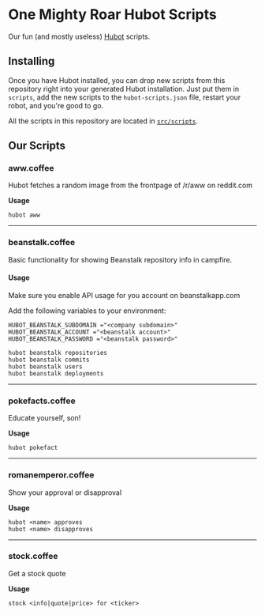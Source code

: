 # One Mighty Roar Hubot Scripts

Our fun (and mostly useless) [Hubot](https://github.com/github/hubot) scripts.

## Installing

Once you have Hubot installed, you can drop new scripts from this repository
right into your generated Hubot installation. Just put them in `scripts`, add
the new scripts to the `hubot-scripts.json` file, restart your robot, and
you're good to go.

All the scripts in this repository are located in
[`src/scripts`](https://github.com/onemightyroar/onemightyroar-hubot/tree/master/scripts).

## Our Scripts

### aww.coffee
Hubot fetches a random image from the frontpage of /r/aww on reddit.com

**Usage**
```
hubot aww
```
- - -

### beanstalk.coffee
Basic functionality for showing Beanstalk repository info in campfire.

#### Usage

Make sure you enable API usage for you account on beanstalkapp.com

Add the following variables to your environment:
```
HUBOT_BEANSTALK_SUBDOMAIN ="<company subdomain>"
HUBOT_BEANSTALK_ACCOUNT ="<beanstalk account>"
HUBOT_BEANSTALK_PASSWORD ="<beanstalk password>"
```

```
hubot beanstalk repositories
hubot beanstalk commits
hubot beanstalk users
hubot beanstalk deployments
```
- - -

### pokefacts.coffee
Educate yourself, son!

**Usage**
```
hubot pokefact
```
- - -

### romanemperor.coffee
Show your approval or disapproval

**Usage**
```
hubot <name> approves
hubot <name> disapproves
```
- - -

### stock.coffee
Get a stock quote

**Usage**
```
stock <info|quote|price> for <ticker>
```

